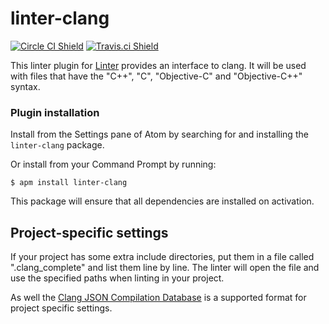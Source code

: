 # linter-clang

[![Circle CI Shield](https://img.shields.io/circleci/project/AtomLinter/linter-clang/master.svg?style=flat-square&label=linux)](https://circleci.com/gh/AtomLinter/linter-clang)
[![Travis.ci Shield](https://img.shields.io/travis/AtomLinter/linter-clang/master.svg?style=flat-square&label=os%20x)](https://travis-ci.org/AtomLinter/linter-clang)

This linter plugin for [Linter](https://github.com/AtomLinter/Linter) provides an interface to clang. It will be used with files that have the "C++", "C", "Objective-C" and "Objective-C++" syntax.

### Plugin installation
Install from the Settings pane of Atom by searching for and installing the `linter-clang` package.

Or install from your Command Prompt by running:
```
$ apm install linter-clang
```

This package will ensure that all dependencies are installed on activation.

## Project-specific settings
If your project has some extra include directories, put them in a file called ".clang_complete" and list them line by line.
The linter will open the file and use the specified paths when linting in your project.

As well the [Clang JSON Compilation Database](http://clang.llvm.org/docs/JSONCompilationDatabase.html) is a supported format for project specific settings.
